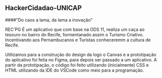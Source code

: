 ## HackerCidadao-UNICAP
####"Do caos a lama, da lama a inovação"

REC'PG
É um aplicativo que com base na ODS 11, realiza um caça ao tesouro no bairro do Recife, formentanado assim o Turismo Criativo. 
Incentivando aos Pernambucanos e Turistas conheceremm a cultura de Recife.

Utilizamos para a construção do design da logo o Canvas e a prototipação do aplicativo foi feita no Figma, para depois ser passado a um aplicativo.
A partir da prototipação, o código foi feito utilizando (inicialmente) CSS e HTML utilizando da IDE do VSCode como meio para a programação.

